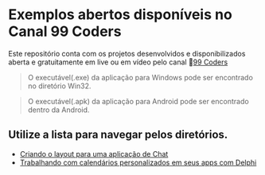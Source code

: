 # Exemplos abertos disponíveis no Canal 99 Coders

Este repositório conta com os projetos desenvolvidos e disponibilizados aberta e gratuitamente em live ou em vídeo pelo canal :link:[99 Coders](https://www.youtube.com/c/99Coders)

> O executável(.exe) da aplicação para Windows pode ser encontrado no diretório Win32.

> O executável(.apk) da aplicação para Android pode ser encontrado dentro da Android.

## Utilize a lista para navegar pelos diretórios.
- [Criando o layout para uma aplicação de Chat](./layout-aplicativo-chat)
- [Trabalhando com calendários personalizados em seus apps com Delphi](./calendarios-personalizados)
